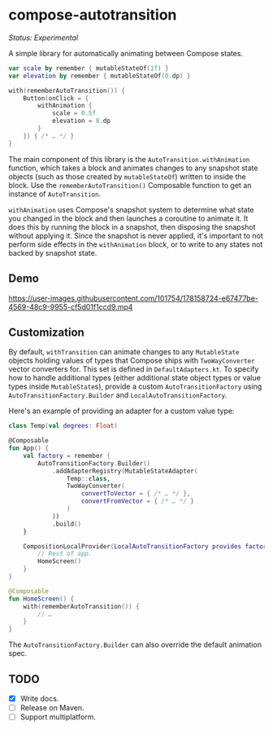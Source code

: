 # compose-autotransition

_Status: Experimental_

A simple library for automatically animating between Compose states.

```kotlin
var scale by remember { mutableStateOf(1f) }
var elevation by remember { mutableStateOf(0.dp) }

with(rememberAutoTransition()) {
    Button(onClick = {
        withAnimation {
            scale = 0.5f
            elevation = 8.dp
        }
    }) { /* … */ }
}
```

The main component of this library is the `AutoTransition.withAnimation` function, which takes a
block and animates changes to any snapshot state objects (such as those created by `mutableStateOf`)
written to inside the block. Use the `rememberAutoTransition()` Composable function to get an
instance of `AutoTransition`.

`withAnimation` uses Compose's snapshot system to determine what state you changed in the block and
then launches a coroutine to animate it. It does this by running the block in a snapshot, then
disposing the snapshot without applying it. Since the snapshot is never applied, it's important to
not perform side effects in the `withAnimation` block, or to write to any states not backed by
snapshot state.

## Demo

https://user-images.githubusercontent.com/101754/178158724-e67477be-4569-48c9-9955-cf5d01f1ccd9.mp4

## Customization

By default, `withTransition` can animate changes to any `MutableState` objects holding values of
types that Compose ships with `TwoWayConverter` vector converters for. This set is defined in
`DefaultAdapters.kt`. To specify how to handle additional types (either additional state object
types or value types inside `MutableState`s), provide a custom `AutoTransitionFactory` using
`AutoTransitionFactory.Builder` and `LocalAutoTransitionFactory`.

Here's an example of providing an adapter for a custom value type:

```kotlin
class Temp(val degrees: Float)

@Composable
fun App() {
    val factory = remember {
        AutoTransitionFactory.Builder()
            .addAdapterRegistry(MutableStateAdapter(
                Temp::class,
                TwoWayConverter(
                    convertToVector = { /* … */ },
                    convertFromVector = { /* … */ }
                )
            ))
            .build()
    }

    CompositionLocalProvider(LocalAutoTransitionFactory provides factory) {
        // Rest of app.
        HomeScreen()
    }
}

@Composable
fun HomeScreen() {
    with(rememberAutoTransition()) {
        // …
    }
}
```

The `AutoTransitionFactory.Builder` can also override the default animation spec.

## TODO

- [x] Write docs.
- [ ] Release on Maven.
- [ ] Support multiplatform.
